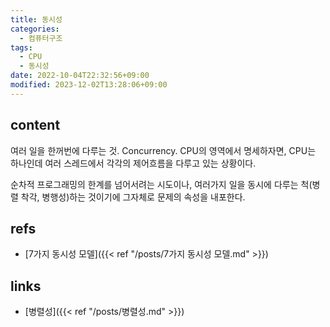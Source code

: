 ```yaml
---
title: 동시성
categories:
  - 컴퓨터구조
tags:
  - CPU
  - 동시성
date: 2022-10-04T22:32:56+09:00
modified: 2023-12-02T13:28:06+09:00
---
```


## content
여러 일을 한꺼번에 다루는 것. Concurrency. 
CPU의 영역에서 명세하자면, CPU는 하나인데 여러 스레드에서 각각의 제어흐름을 다루고 있는 상황이다. 

순차적 프로그래밍의 한계를 넘어서려는 시도이나, 여러가지 일을 동시에 다루는 척(병렬 착각, 병행성)하는 것이기에 그자체로 문제의 속성을 내포한다.



## refs
- [7가지 동시성 모델]({{< ref "/posts/7가지 동시성 모델.md" >}})


## links
- [병렬성]({{< ref "/posts/병렬성.md" >}})
